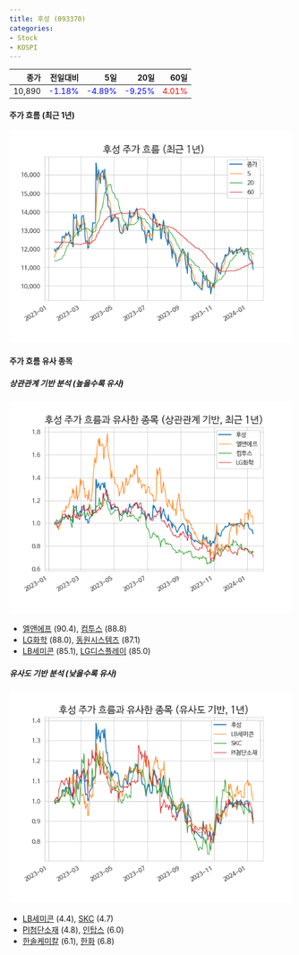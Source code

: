 ```yaml
---
title: 후성 (093370)
categories:
- Stock
- KOSPI
---
```


|종가|전일대비|5일|20일|60일|
|---:|-------:|--:|---:|---:|
|10,890|<span style="color: blue">-1.18%</span>|<span style="color: blue">-4.89%</span>|<span style="color: blue">-9.25%</span>|<span style="color: red">4.01%</span>|

<!-- more -->


#### 주가 흐름 (최근 1년)
![093370](/assets/images/stock/093370.png)


#### 주가 흐름 유사 종목


##### 상관관계 기반 분석 (높을수록 유사)
![093370](/assets/images/stock/093370_corr.png)
- [엘앤에프](/066970/) (90.4), [컴투스](/078340/) (88.8)
- [LG화학](/051910/) (88.0), [동원시스템즈](/014820/) (87.1)
- [LB세미콘](/061970/) (85.1), [LG디스플레이](/034220/) (85.0)


##### 유사도 기반 분석 (낮을수록 유사)	
![093370](/assets/images/stock/093370_sim.png)
- [LB세미콘](/061970/) (4.4), [SKC](/011790/) (4.7)
- [PI첨단소재](/178920/) (4.8), [인탑스](/049070/) (6.0)
- [한솔케미칼](/014680/) (6.1), [한화](/000880/) (6.8)